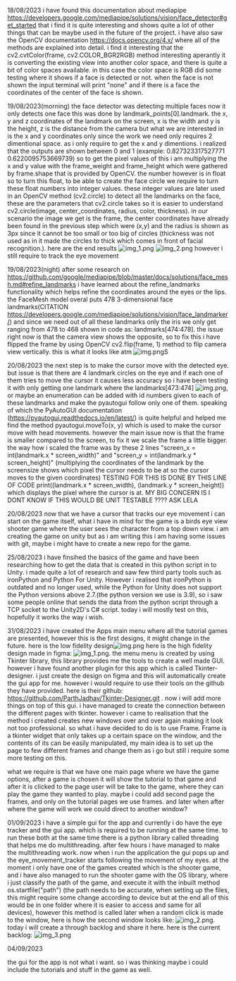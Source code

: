 18/08/2023
i have found this documentation about mediapipe https://developers.google.com/mediapipe/solutions/vision/face_detector#get_started that i find it is quite interesting and shows quite a lot of other things that can be maybe used in the future of the project.
i have also saw the OpenCV documentation https://docs.opencv.org/4.x/ where all of the methods are explained into detail. i find it interesting that the cv2.cvtColor(frame, cv2.COLOR_BGR2RGB) method interesting aperantly it is converting the existing view into another color space, and there is quite a bit of color spaces available. in this case the color space is RGB
did some testing where it shows if a face is detected or not. when the face is not shown the input terminal will print "none" and if there is a face the coordinates of the center of the face is shown.

19/08/2023(morning)
the face detector was detecting multiple faces now it only detects one face this was done by landmark_points[0].landmark. the x, y and z coordinates of the landmark on the screen, x is the width and y is the height, z is the distance from the camera but what we are interested in is the x and y coordinates only since the work we need only requires 2 dimentional space. as i only require to get the x and y dimentions. i realized that the outputs are shown between 0 and 1 (example: 0.827323317527771 0.6220095753669739) so to get the pixel values of this i am multiplying the x and y value with the frame_weight and frame_height which were gathered by frame.shape that is provided by OpenCV. the number however is in float so to turn this float, to be able to create the face circle we require to turn these float numbers into integer values. these integer values are later used in an OpenCV method (cv2.circle) to detect all the landmarks on the face, these are the parameters that cv2.circle takes so it is easier to understand cv2.circle(image, center_coordinates, radius, color, thickness). in our scenario the image we get is the frame, the center coordinates have already been found in the previous step which were (x,y) and the radius is shown as 3px since it cannot be too small or too big of circles (thickness was not used as in it made the circles to thick which comes in front of facial recognition.). here are the end results ![img_1.png](photos_of_diary/img_1.png) ![img_2.png](photos_of_diary/img_2.png)
however i still require to track the eye movement

19/08/2023(night)
after some research on https://github.com/google/mediapipe/blob/master/docs/solutions/face_mesh.md#refine_landmarks i have learned about the refine_landmarks functionality which helps refine the coordinates around the eyes or the lips. the FaceMesh model overal puts 478 3-dimensional face landmarks(CITATION https://developers.google.com/mediapipe/solutions/vision/face_landmarker/) and since we need out of all these landmarks only the iris we only get ranging from 478 to 468 shown in code as: landmarks[474:478]. the issue right now is that the camera view shows the opposite, so to fix this i have flipped the frame by using OpenCV cv2.flip(frame, 1) method to flip camera view vertically. this is what it looks like atm ![img.png](photos_of_diary/img.png)S

20/08/2023
the next step is to make the cursor move with the detected eye. but issue is that there are 4 landmark circles on the eye and if each one of them tries to move the cursor it causes less accuracy so i have been testing it with only getting one landmark where the landmarks[473:474] ![img.png](photos_of_diary/img4.png), or maybe an enumeration can be added with id numbers given to each of these landmarks and make the pyautogui follow only one of them. speaking of which the PyAutoGUI documentation (https://pyautogui.readthedocs.io/en/latest/) is quite helpful and helped me find the method pyautogui.moveTo(x, y) which is used to make the cursor move with head movements. however the main issue now is that the frame is smaller compared to the screen, to fix it we scale the frame a little bigger. the way how i scaled the frame was by these 2 lines "screen_x = int(landmark.x * screen_width)" and "screen_y = int(landmark.y * screen_height)" (multiplying the coordinates of the landmark by the screensize shows which pixel the cursor needs to be at so the cursor moves to the given coordinates) TESTING FOR THIS IS DONE BY THIS LINE OF CODE print((landmark.x * screen_width), (landmark.y * screen_height)) which displays the pixel where the cursor is at.
MY BIG CONCERN IS I DONT KNOW IF THIS WOULD BE UNIT TESTABLE ???? ASK LELA

20/08/2023
now that we have a cursor that tracks our eye movement i can start on the game itself, what i have in mind for the game is a birds eye view shooter game where the user sees the character from a top down view. i am creating the game on unity but as i am writing this i am having some issues with git, maybe i might have to create a new repo for the game.

25/08/2023
i have finsihed the basics of the game and have been researching how to get the data that is created in this python script in to Unity. i made quite a lot of research and saw few third party tools such as ironPython and Python For Unity. However i realised that ironPython is outdated and no longer used, while the Python for Unity does not support the Python versions above 2.7.(the python version we use is 3.9), so i saw some people online that sends the data from the python script through a TCP socket to the Unity2D's C# script. today i will mostly test on this, hopefully it works the way i wish.

31/08/2023
i have created the Apps main menu where all the tutorial games are presented, however this is the first designs, it might change in the future. here is the low fidelity design![img.png](img.png) here is the high fidelity design made in figma: ![img_1.png](img_1.png). the menu menu is created by using Tkinter library, this library provides me the tools to create a well made GUI. however i have found another plugin for this app which is called Tkinter-designer. i just create the design on figma and this will automatically create the gui app for me. however i would require to use their tools on the github they have provided. here is their github: https://github.com/ParthJadhav/Tkinter-Designer.git . now i will add more things on top of this gui.
i have managed to create the connection between the different pages with tkinter. however i came to realisation that the method i created creates new windows over and over again making it look not too professional. so what i have decided to do is to use Frame. Frame is a tkinter widget that only takes up a certain space on the window, and the contents of its can be easily manipulated, my main idea is to set up the page to few different frames and change them as i go but still i require some more testing on this.

what we require is that we have one main page where we have the game options, after a game is chosen  it will show the tutorial to that game and after it is clicked to the page user will be take to the game, where they can play the game they wanted to play. maybe i could add second page the frames, and only on the tutorial pages we use frames. and later when after where the game will work we could direct to another window?

01/09/2023
i have a simple gui for the app and currently i do have the eye tracker and the gui app. which is required to be running at the same time. to run these both at the same time there is a python library called threading that helps me do multithreading. after few hours i have managed to make the multithreading work. now when i run the application the gui pops up and the eye_movement_tracker starts following the movement of my eyes. at the moment i only have one of the games created which is the shooter game, and i have also managed to run the shooter game with the OS library, where i just classify the path of the game, and execute it with the inbuilt method os.startfile("path") (the path needs to be accurate, when setting up the files, this might require some change according to device but at the end all of this would be in one folder where it is easier to access and same for all devices), however this method is called later when a random click is made to the window, here is how the second window looks like: ![img_2.png](img_2.png). today i will create a through backlog and share it here. here is the current backlog: ![img_3.png](img_3.png)

04/09/2023

the gui for the app is not what i want. so i was thinking maybe i could include the tutorials and stuff in the game as well.
